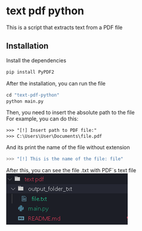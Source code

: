 # text pdf python

This is a script that extracts text from a PDF file

## Installation
Install the dependencies
```py
pip install PyPDF2
```

After the installation, you can run the file
```py
cd "text-pdf-python"
python main.py
```

Then, you need to insert the absolute path to the file  
For example, you can do this:
```
>>> "[!] Insert path to PDF file:"
>>> C:\Users\User\Documents\file.pdf
```

And its print the name of the file without extension  
```python
>>> "[!] This is the name of the file: file"
```
After this, you can see the file .txt with PDF´s text file  
![sc](Screenshot.png "sc")